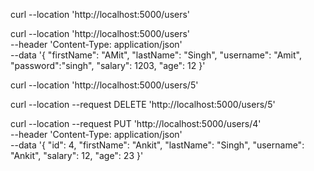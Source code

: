 curl --location 'http://localhost:5000/users'

curl --location 'http://localhost:5000/users' \
--header 'Content-Type: application/json' \
--data '{
    "firstName": "AMit",
    "lastName": "Singh",
    "username": "Amit",
    "password":"singh",
    "salary": 1203,
    "age": 12
}'

curl --location 'http://localhost:5000/users/5'

curl --location --request DELETE 'http://localhost:5000/users/5'

curl --location --request PUT 'http://localhost:5000/users/4' \
--header 'Content-Type: application/json' \
--data '{
    "id": 4,
    "firstName": "Ankit",
    "lastName": "Singh",
    "username": "Ankit",
    "salary": 12,
    "age": 23
}'
